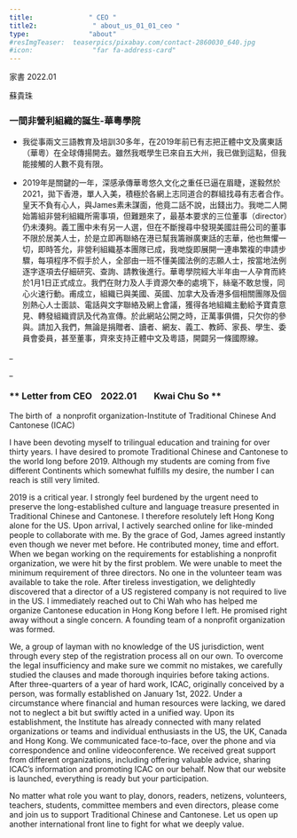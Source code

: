 ```yaml
---
title:              " CEO "
title2:              " about_us_01_01_ceo "
type:               "about"
#resImgTeaser:  teaserpics/pixabay.com/contact-2860030_640.jpg
#icon:               "far fa-address-card"
---
```




家書       2022.01

蘇貴珠     


### __一間非營利組織的誕生-華粵學院__

* 我從事兩文三語教育及培訓30多年，在2019年前已有志把正體中文及廣東話（華粵）在全球傳揚開去。雖然我嘅學生已來自五大州，我已做到這點，但我能接觸的人數不竟有限。

* 2019年是關鍵的一年，深感承傳華粵悠久文化之重任已逼在眉睫，遂毅然於2021，拋下香港，單人入美，積極於各網上志同道合的群組找尋有志者合作。皇天不負有心人，與James素未謀面，他竟二話不說，出錢出力。我哋二人開始籌組非營利組織所需事項，但難題來了，最基本要求的三位董事（director）仍未湊夠。義工團中未有另一人選，但在不斷搜尋中發現美國註冊公司的董事不限於居美人士，於是立即再聯絡在港已幫我籌辦廣東話的志華，他也無懼一切，即時答允，非營利組織基本團隊已成，我哋旋即展開一連串繁複的申請步驟，每項程序不假手於人，全部由一班不懂美國法例的志願人士，按當地法例逐字逐項去仔細研究、查詢、請教後進行。華粵學院經大半年由一人孕育而終於1月1日正式成立。我們在財力及人手資源欠奉的處境下，絲毫不敢怠慢，同心火速行動。甫成立，組織已與美國、英國、加拿大及香港多個相關團隊及個別熱心人士面談、電話與文字聯絡及網上會議，獲得各地組織主動給予寶貴意見、轉發組織資訊及代為宣傳。於此網站公開之時，正萬事俱備，只欠你的參與。請加入我們，無論是捐贈者、讀者、網友、義工、教師、家長、學生、委員會委員，甚至董事，齊來支持正體中文及粵語，開闢另一條國際線。


_

_

### ** Letter from CEO    2022.01        Kwai Chu So **

The birth of  a nonprofit organization-Institute of Traditional Chinese And Cantonese (ICAC)

I have been devoting myself to trilingual education and training for over thirty years. I have desired to promote Traditional Chinese and Cantonese to the world long before 2019. Although my students are coming from five different Continents which somewhat fulfills my desire, the number I can reach is still very limited. 

2019 is a critical year. I strongly feel burdened by the urgent need to preserve the long-established culture and language treasure presented in Traditional Chinese and Cantonese. I therefore resolutely left Hong Kong alone for the US. Upon arrival, I actively searched online for like-minded people to collaborate with me. By the grace of God, James agreed instantly even though we never met before. He contributed money, time and effort. When we began working on the requirements for establishing a nonprofit organization, we were hit by the first problem. We were unable to meet the minimum requirement of three directors. No one in the volunteer team was available to take the role. After tireless investigation, we delightedly discovered that a director of a US registered company is not required to live in the US. I immediately reached out to Chi Wah who has helped me organize Cantonese education in Hong Kong before I left. He promised right away without a single concern. A founding team of a nonprofit organization was formed. 

We, a group of layman with no knowledge of the US jurisdiction, went through every step of the registration process all on our own. To overcome the legal insufficiency and make sure we commit no mistakes, we carefully studied the clauses and made thorough inquiries before taking actions. After three-quarters of a year of hard work, ICAC, originally conceived by a person, was formally established on January 1st, 2022. Under a circumstance where financial and human resources were lacking, we dared not to neglect a bit but swiftly acted in a unified way. Upon its establishment, the Institute has already connected with many related organizations or teams and individual enthusiasts in the US, the UK, Canada and Hong Kong. We communicated face-to-face, over the phone and via correspondence and online videoconference. We received great support from different organizations, including offering valuable advice, sharing ICAC’s information and promoting ICAC on our behalf. Now that our website is launched, everything is ready but your participation. 

No matter what role you want to play, donors, readers, netizens, volunteers, teachers, students, committee members and even directors, please come and join us to support Traditional Chinese and Cantonese. Let us open up another international front line to fight for what we deeply value. 
